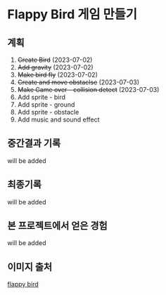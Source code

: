 # Flappy Bird 게임 만들기

## 계획

1. ~~Create Bird~~ (2023-07-02)
2. ~~Add gravity~~ (2023-07-02)
3. ~~Make bird fly~~ (2023-07-02)
4. ~~Create and move obstaclse~~ (2023-07-03)
5. ~~Make Game over - collision detect~~ (2023-07-03)
6. Add sprite - bird
7. Add sprite - ground
8. Add sprite - obstacle
9. Add music and sound effect

## 중간결과 기록

will be added

## 최종기록

will be added

## 본 프로젝트에서 얻은 경험

will be added

## 이미지 출처

[flappy bird](https://github.com/samuelcust/flappy-bird-assets/tree/master/sprites)
